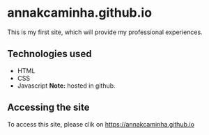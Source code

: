 # annakcaminha.github.io
This is my first site, which will provide my professional experiences.

## Technologies used
- HTML
- CSS
- Javascript
**Note:** hosted in github.

## Accessing the site
To access this site, please clik on <https://annakcaminha.github.io>

